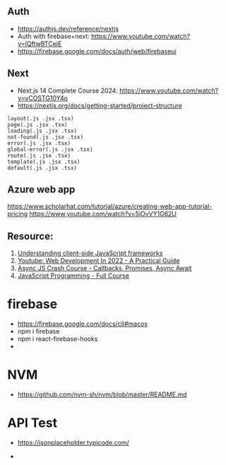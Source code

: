 ## Auth  
- https://authjs.dev/reference/nextjs
- Auth with firebase+next: https://www.youtube.com/watch?v=lQftwBTCejE
- https://firebase.google.com/docs/auth/web/firebaseui   

## Next  
- Next.js 14 Complete Course 2024: https://www.youtube.com/watch?v=vCOSTG10Y4o  
- https://nextjs.org/docs/getting-started/project-structure  
```
layout(.js .jsx .tsx)
page(.js .jsx .tsx)
loading(.js .jsx .tsx)
not-found(.js .jsx .tsx)
error(.js .jsx .tsx)
global-error(.js .jsx .tsx)
route(.js .jsx .tsx)
template(.js .jsx .tsx)
default(.js .jsx .tsx)
```

## Azure web app
https://www.scholarhat.com/tutorial/azure/creating-web-app-tutorial-pricing 
https://www.youtube.com/watch?v=5jOvVY1G62U  

## Resource: 

1. [Understanding client-side JavaScript frameworks](https://developer.mozilla.org/en-US/docs/Learn/Tools_and_testing/Client-side_JavaScript_frameworks)
2. [Youtube: Web Development In 2022 - A Practical Guide](https://www.youtube.com/watch?v=EqzUcMzfV1w)
3. [Async JS Crash Course - Callbacks, Promises, Async Await](https://www.youtube.com/watch?v=PoRJizFvM7s&t=640s)
4. [JavaScript Programming - Full Course](https://www.youtube.com/watch?v=jS4aFq5-91M)

# firebase   
- https://firebase.google.com/docs/cli#macos
- npm i firebase  
- npm i react-firebase-hooks
- 
# NVM   
- https://github.com/nvm-sh/nvm/blob/master/README.md

# API Test  
- https://jsonplaceholder.typicode.com/  

- 

